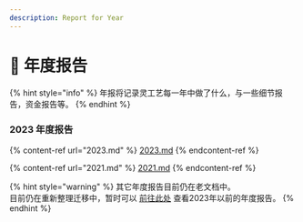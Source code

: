 ```yaml
---
description: Report for Year
---
```


# 📃 年度报告

{% hint style="info" %}
年报将记录灵工艺每一年中做了什么，与一些细节报告，资金报告等。
{% endhint %}

### 2023 年度报告

{% content-ref url="2023.md" %}
[2023.md](2023.md)
{% endcontent-ref %}



{% content-ref url="2021.md" %}
[2021.md](2021.md)
{% endcontent-ref %}

{% hint style="warning" %}
其它年度报告目前仍在老文档中。\
目前仍在重新整理迁移中，暂时可以 [前往此处](https://olddocs.nullcraft.org/report) 查看2023年以前的年度报告。
{% endhint %}
